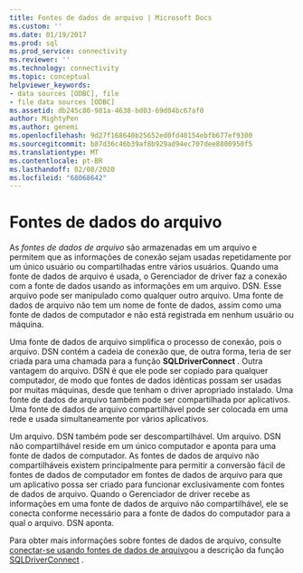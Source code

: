 ```yaml
---
title: Fontes de dados de arquivo | Microsoft Docs
ms.custom: ''
ms.date: 01/19/2017
ms.prod: sql
ms.prod_service: connectivity
ms.reviewer: ''
ms.technology: connectivity
ms.topic: conceptual
helpviewer_keywords:
- data sources [ODBC], file
- file data sources [ODBC]
ms.assetid: db245c80-981a-4638-bd03-69d04bc67af0
author: MightyPen
ms.author: genemi
ms.openlocfilehash: 9d27f168640b25652ed0fd40154ebfb677ef9300
ms.sourcegitcommit: b87d36c46b39af8b929ad94ec707dee8800950f5
ms.translationtype: MT
ms.contentlocale: pt-BR
ms.lasthandoff: 02/08/2020
ms.locfileid: "68068642"
---
```

# <a name="file-data-sources"></a>Fontes de dados do arquivo
As *fontes de dados de arquivo* são armazenadas em um arquivo e permitem que as informações de conexão sejam usadas repetidamente por um único usuário ou compartilhadas entre vários usuários. Quando uma fonte de dados de arquivo é usada, o Gerenciador de driver faz a conexão com a fonte de dados usando as informações em um arquivo. DSN. Esse arquivo pode ser manipulado como qualquer outro arquivo. Uma fonte de dados de arquivo não tem um nome de fonte de dados, assim como uma fonte de dados de computador e não está registrada em nenhum usuário ou máquina.  
  
 Uma fonte de dados de arquivo simplifica o processo de conexão, pois o arquivo. DSN contém a cadeia de conexão que, de outra forma, teria de ser criada para uma chamada para a função **SQLDriverConnect** . Outra vantagem do arquivo. DSN é que ele pode ser copiado para qualquer computador, de modo que fontes de dados idênticas possam ser usadas por muitas máquinas, desde que tenham o driver apropriado instalado. Uma fonte de dados de arquivo também pode ser compartilhada por aplicativos. Uma fonte de dados de arquivo compartilhável pode ser colocada em uma rede e usada simultaneamente por vários aplicativos.  
  
 Um arquivo. DSN também pode ser descompartilhável. Um arquivo. DSN não compartilhável reside em um único computador e aponta para uma fonte de dados de computador. As fontes de dados de arquivo não compartilháveis existem principalmente para permitir a conversão fácil de fontes de dados de computador em fontes de dados de arquivo para que um aplicativo possa ser criado para funcionar exclusivamente com fontes de dados de arquivo. Quando o Gerenciador de driver recebe as informações em uma fonte de dados de arquivo não compartilhável, ele se conecta conforme necessário para a fonte de dados do computador para a qual o arquivo. DSN aponta.  
  
 Para obter mais informações sobre fontes de dados de arquivo, consulte [conectar-se usando fontes de dados de arquivo](../../odbc/reference/develop-app/connecting-using-file-data-sources.md)ou a descrição da função [SQLDriverConnect](../../odbc/reference/syntax/sqldriverconnect-function.md) .
